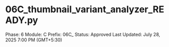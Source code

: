 # 06C_thumbnail_variant_analyzer_READY.py

Phase: 6
Module: C
Prefix: 06C_
Status: Approved
Last Updated: July 28, 2025 7:00 PM (GMT+5:30)

